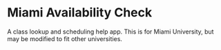 # Miami Availability Check


A class lookup and scheduling help app.
This is for Miami University, but may be modified to fit other universities.
